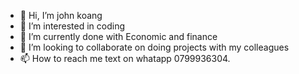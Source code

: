 - 👋 Hi, I’m john koang
- 👀 I’m interested in coding
- 🌱 I’m currently done with Economic and finance
- 💞️ I’m looking to collaborate on doing projects with my colleagues
- 📫 How to reach me text on whatapp 0799936304.
